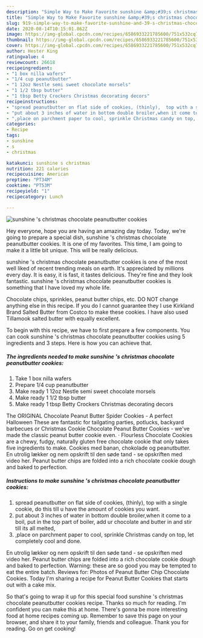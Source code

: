 ```yaml
---
description: "Simple Way to Make Favorite sunshine &amp;#39;s christmas chocolate peanutbutter cookies"
title: "Simple Way to Make Favorite sunshine &amp;#39;s christmas chocolate peanutbutter cookies"
slug: 919-simple-way-to-make-favorite-sunshine-and-39-s-christmas-chocolate-peanutbutter-cookies
date: 2020-08-14T10:15:01.862Z
image: https://img-global.cpcdn.com/recipes/6586933221785600/751x532cq70/sunshine-s-christmas-chocolate-peanutbutter-cookies-recipe-main-photo.jpg
thumbnail: https://img-global.cpcdn.com/recipes/6586933221785600/751x532cq70/sunshine-s-christmas-chocolate-peanutbutter-cookies-recipe-main-photo.jpg
cover: https://img-global.cpcdn.com/recipes/6586933221785600/751x532cq70/sunshine-s-christmas-chocolate-peanutbutter-cookies-recipe-main-photo.jpg
author: Hester King
ratingvalue: 4
reviewcount: 26618
recipeingredient:
- "1 box nilla wafers"
- "1/4 cup peanutbutter"
- "1 12oz Nestle semi sweet chocolate morsels"
- "1 1/2 tbsp butter"
- "1 tbsp Betty Crockers Christmas decorating decors"
recipeinstructions:
- "spread peanutbutter on flat side of cookies, (thinly),  top with a single cookie, do this till u have the amount of cookies you want."
- "put about 3 inches of water in bottom double broiler,when it come to a boil, put in the top part of boiler, add ur chocolate and butter in and stir till its all melted,"
- ",place on parchment paper to cool, sprinkle Christmas candy on top, let completely cool and done."
categories:
- Recipe
tags:
- sunshine
- s
- christmas

katakunci: sunshine s christmas 
nutrition: 221 calories
recipecuisine: American
preptime: "PT34M"
cooktime: "PT53M"
recipeyield: "1"
recipecategory: Lunch

---
```



![sunshine &#39;s christmas chocolate peanutbutter cookies](https://img-global.cpcdn.com/recipes/6586933221785600/751x532cq70/sunshine-s-christmas-chocolate-peanutbutter-cookies-recipe-main-photo.jpg)

Hey everyone, hope you are having an amazing day today. Today, we're going to prepare a special dish, sunshine &#39;s christmas chocolate peanutbutter cookies. It is one of my favorites. This time, I am going to make it a little bit unique. This will be really delicious.

sunshine &#39;s christmas chocolate peanutbutter cookies is one of the most well liked of recent trending meals on earth. It's appreciated by millions every day. It is easy, it is fast, it tastes delicious. They're fine and they look fantastic. sunshine &#39;s christmas chocolate peanutbutter cookies is something that I have loved my whole life.

Chocolate chips, sprinkles, peanut butter chips, etc. DO NOT change anything else in this recipe. If you do I cannot guarantee they I use Kirkland Brand Salted Butter from Costco to make these cookies. I have also used Tillamook salted butter with equally excellent.


To begin with this recipe, we have to first prepare a few components. You can cook sunshine &#39;s christmas chocolate peanutbutter cookies using 5 ingredients and 3 steps. Here is how you can achieve that.

<!--inarticleads1-->

##### The ingredients needed to make sunshine &#39;s christmas chocolate peanutbutter cookies:

1. Take 1 box nilla wafers
1. Prepare 1/4 cup peanutbutter
1. Make ready 1 12oz Nestle semi sweet chocolate morsels
1. Make ready 1 1/2 tbsp butter
1. Make ready 1 tbsp Betty Crockers Christmas decorating decors


The ORIGINAL Chocolate Peanut Butter Spider Cookies - A perfect Halloween These are fantastic for tailgating parties, potlucks, backyard barbecues or Christmas Cookie Chocolate Peanut Butter Cookies - we&#39;ve made the classic peanut butter cookie even. · Flourless Chocolate Cookies are a chewy, fudgy, naturally gluten free chocolate cookie that only takes five ingredients to make. Cookies med banan, chokolade og peanutbutter. En utrolig lækker og nem opskrift til den søde tand - se opskriften med video her. Peanut butter chips are folded into a rich chocolate cookie dough and baked to perfection. 

<!--inarticleads2-->

##### Instructions to make sunshine &#39;s christmas chocolate peanutbutter cookies:

1. spread peanutbutter on flat side of cookies, (thinly),  top with a single cookie, do this till u have the amount of cookies you want.
1. put about 3 inches of water in bottom double broiler,when it come to a boil, put in the top part of boiler, add ur chocolate and butter in and stir till its all melted,
1. ,place on parchment paper to cool, sprinkle Christmas candy on top, let completely cool and done.


En utrolig lækker og nem opskrift til den søde tand - se opskriften med video her. Peanut butter chips are folded into a rich chocolate cookie dough and baked to perfection. Warning: these are so good you may be tempted to eat the entire batch. Reviews for: Photos of Peanut Butter Chip Chocolate Cookies. Today I&#39;m sharing a recipe for Peanut Butter Cookies that starts out with a cake mix. 

So that's going to wrap it up for this special food sunshine &#39;s christmas chocolate peanutbutter cookies recipe. Thanks so much for reading. I'm confident you can make this at home. There's gonna be more interesting food at home recipes coming up. Remember to save this page on your browser, and share it to your family, friends and colleague. Thank you for reading. Go on get cooking!
